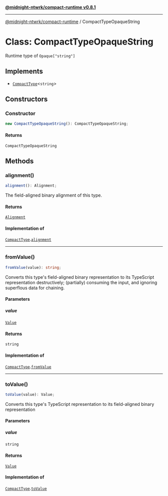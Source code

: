 [**@midnight-ntwrk/compact-runtime v0.8.1**](../README.md)

***

[@midnight-ntwrk/compact-runtime](../globals.md) / CompactTypeOpaqueString

# Class: CompactTypeOpaqueString

Runtime type of `Opaque["string"]`

## Implements

- [`CompactType`](../interfaces/CompactType.md)\<`string`\>

## Constructors

### Constructor

```ts
new CompactTypeOpaqueString(): CompactTypeOpaqueString;
```

#### Returns

`CompactTypeOpaqueString`

## Methods

### alignment()

```ts
alignment(): Alignment;
```

The field-aligned binary alignment of this type.

#### Returns

[`Alignment`](../type-aliases/Alignment.md)

#### Implementation of

[`CompactType`](../interfaces/CompactType.md).[`alignment`](../interfaces/CompactType.md#alignment)

***

### fromValue()

```ts
fromValue(value): string;
```

Converts this type's field-aligned binary representation to its TypeScript
representation destructively; (partially) consuming the input, and
ignoring superflous data for chaining.

#### Parameters

##### value

[`Value`](../type-aliases/Value.md)

#### Returns

`string`

#### Implementation of

[`CompactType`](../interfaces/CompactType.md).[`fromValue`](../interfaces/CompactType.md#fromvalue)

***

### toValue()

```ts
toValue(value): Value;
```

Converts this type's TypeScript representation to its field-aligned binary
representation

#### Parameters

##### value

`string`

#### Returns

[`Value`](../type-aliases/Value.md)

#### Implementation of

[`CompactType`](../interfaces/CompactType.md).[`toValue`](../interfaces/CompactType.md#tovalue)
